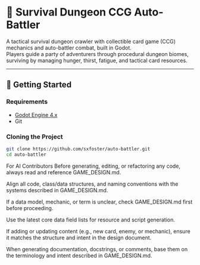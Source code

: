 # 🧭 Survival Dungeon CCG Auto-Battler

A tactical survival dungeon crawler with collectible card game (CCG) mechanics and auto-battler combat, built in Godot.  
Players guide a party of adventurers through procedural dungeon biomes, surviving by managing hunger, thirst, fatigue, and tactical card resources.

---

## 🚀 Getting Started

### Requirements
- [Godot Engine 4.x](https://godotengine.org/download)
- Git

### Cloning the Project

```bash
git clone https://github.com/sxfoster/auto-battler.git
cd auto-battler
```
For AI Contributors
Before generating, editing, or refactoring any code, always read and reference GAME_DESIGN.md.

Align all code, class/data structures, and naming conventions with the systems described in GAME_DESIGN.md.

If a data model, mechanic, or term is unclear, check GAME_DESIGN.md first before proceeding.

Use the latest core data field lists for resource and script generation.

If adding or updating content (e.g., new card, enemy, or mechanic), ensure it matches the structure and intent in the design document.

When generating documentation, docstrings, or comments, base them on the terminology and intent described in GAME_DESIGN.md.
